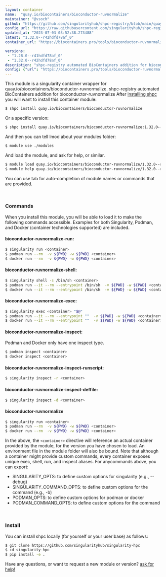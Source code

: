 ```yaml
---
layout: container
name:  "quay.io/biocontainers/bioconductor-ruvnormalize"
maintainer: "@vsoch"
github: "https://github.com/singularityhub/shpc-registry/blob/main/quay.io/biocontainers/bioconductor-ruvnormalize/container.yaml"
config_url: "https://raw.githubusercontent.com/singularityhub/shpc-registry/main/quay.io/biocontainers/bioconductor-ruvnormalize/container.yaml"
updated_at: "2023-07-03 03:52:38.273488"
latest: "1.32.0--r42hdfd78af_0"
container_url: "https://biocontainers.pro/tools/bioconductor-ruvnormalize"

versions:
 - "1.28.0--r41hdfd78af_0"
 - "1.32.0--r42hdfd78af_0"
description: "shpc-registry automated BioContainers addition for bioconductor-ruvnormalize"
config: {"url": "https://biocontainers.pro/tools/bioconductor-ruvnormalize", "maintainer": "@vsoch", "description": "shpc-registry automated BioContainers addition for bioconductor-ruvnormalize", "latest": {"1.32.0--r42hdfd78af_0": "sha256:c8bd6eae93938d29cf7fda479b827e7e05705433b3c843deb8dd2ab13806f3f6"}, "tags": {"1.28.0--r41hdfd78af_0": "sha256:46e3c4291a2ce7c0736c24daf4273bc24dacf3fea335a91fc6ffa28eb1b85246", "1.32.0--r42hdfd78af_0": "sha256:c8bd6eae93938d29cf7fda479b827e7e05705433b3c843deb8dd2ab13806f3f6"}, "docker": "quay.io/biocontainers/bioconductor-ruvnormalize"}
---
```


This module is a singularity container wrapper for quay.io/biocontainers/bioconductor-ruvnormalize.
shpc-registry automated BioContainers addition for bioconductor-ruvnormalize
After [installing shpc](#install) you will want to install this container module:


```bash
$ shpc install quay.io/biocontainers/bioconductor-ruvnormalize
```

Or a specific version:

```bash
$ shpc install quay.io/biocontainers/bioconductor-ruvnormalize:1.32.0--r42hdfd78af_0
```

And then you can tell lmod about your modules folder:

```bash
$ module use ./modules
```

And load the module, and ask for help, or similar.

```bash
$ module load quay.io/biocontainers/bioconductor-ruvnormalize/1.32.0--r42hdfd78af_0
$ module help quay.io/biocontainers/bioconductor-ruvnormalize/1.32.0--r42hdfd78af_0
```

You can use tab for auto-completion of module names or commands that are provided.

<br>

### Commands

When you install this module, you will be able to load it to make the following commands accessible.
Examples for both Singularity, Podman, and Docker (container technologies supported) are included.

#### bioconductor-ruvnormalize-run:

```bash
$ singularity run <container>
$ podman run --rm  -v ${PWD} -w ${PWD} <container>
$ docker run --rm  -v ${PWD} -w ${PWD} <container>
```

#### bioconductor-ruvnormalize-shell:

```bash
$ singularity shell -s /bin/sh <container>
$ podman run --it --rm --entrypoint /bin/sh  -v ${PWD} -w ${PWD} <container>
$ docker run --it --rm --entrypoint /bin/sh  -v ${PWD} -w ${PWD} <container>
```

#### bioconductor-ruvnormalize-exec:

```bash
$ singularity exec <container> "$@"
$ podman run --it --rm --entrypoint ""  -v ${PWD} -w ${PWD} <container> "$@"
$ docker run --it --rm --entrypoint ""  -v ${PWD} -w ${PWD} <container> "$@"
```

#### bioconductor-ruvnormalize-inspect:

Podman and Docker only have one inspect type.

```bash
$ podman inspect <container>
$ docker inspect <container>
```

#### bioconductor-ruvnormalize-inspect-runscript:

```bash
$ singularity inspect -r <container>
```

#### bioconductor-ruvnormalize-inspect-deffile:

```bash
$ singularity inspect -d <container>
```



#### bioconductor-ruvnormalize

```bash
$ singularity run <container>
$ podman run --rm  -v ${PWD} -w ${PWD} <container>
$ docker run --rm  -v ${PWD} -w ${PWD} <container>
```


In the above, the `<container>` directive will reference an actual container provided
by the module, for the version you have chosen to load. An environment file in the
module folder will also be bound. Note that although a container
might provide custom commands, every container exposes unique exec, shell, run, and
inspect aliases. For anycommands above, you can export:

 - SINGULARITY_OPTS: to define custom options for singularity (e.g., --debug)
 - SINGULARITY_COMMAND_OPTS: to define custom options for the command (e.g., -b)
 - PODMAN_OPTS: to define custom options for podman or docker
 - PODMAN_COMMAND_OPTS: to define custom options for the command

<br>

### Install

You can install shpc locally (for yourself or your user base) as follows:

```bash
$ git clone https://github.com/singularityhub/singularity-hpc
$ cd singularity-hpc
$ pip install -e .
```

Have any questions, or want to request a new module or version? [ask for help!](https://github.com/singularityhub/singularity-hpc/issues)